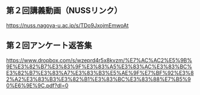## 第２回講義動画（NUSSリンク） <br>
https://nuss.nagoya-u.ac.jp/s/TDo9JxojmEmwoAt

## 第２回アンケート返答集 <br>
https://www.dropbox.com/s/wzeprd4r5x8kvzm/%E7%AC%AC2%E5%9B%9E%E3%82%B7%E3%83%9F%E3%83%A5%E3%83%AC%E3%83%BC%E3%82%B7%E3%83%A7%E3%83%B3%E5%AE%9F%E7%BF%92%E3%82%A2%E3%83%B3%E3%82%B1%E3%83%BC%E3%83%88%E7%B5%90%E6%9E%9C.pdf?dl=0
